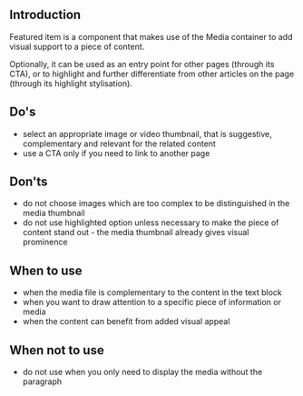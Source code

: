 ## Introduction

Featured item is a component that makes use of the Media container to add visual support to a piece of content.

Optionally, it can be used as an entry point for other pages (through its CTA), or to highlight and further differentiate from other articles on the page (through its highlight stylisation).

## Do's

- select an appropriate image or video thumbnail, that is suggestive, complementary and relevant for the related content
- use a CTA only if you need to link to another page

## Don'ts

- do not choose images which are too complex to be distinguished in the media thumbnail
- do not use highlighted option unless necessary to make the piece of content stand out - the media thumbnail already gives visual prominence

## When to use

- when the media file is complementary to the content in the text block
- when you want to draw attention to a specific piece of information or media
- when the content can benefit from added visual appeal

## When not to use

- do not use when you only need to display the media without the paragraph
